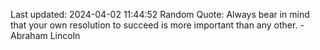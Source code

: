 Last updated: 2024-04-02 11:44:52
Random Quote: Always bear in mind that your own resolution to succeed is more important than any other. - Abraham Lincoln